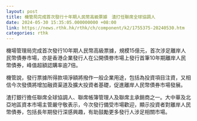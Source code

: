 ```yaml
---
layout: post
title: 機管局完成首次發行十年期人民幣高級票據　渣打任聯席全球協調人
date: 2024-05-30 15:35:05.000000000 +08:00
link: https://news.rthk.hk/rthk/ch/component/k2/1755375-20240530.htm
categories: rthk
---
```


機場管理局完成首次發行10年期人民幣高級票據，規模15億元，首次涉足離岸人民幣債券市場，亦是香港企業發行人在公開債劵市場上發行首筆10年期離岸人民幣債券，峰值超額認購率逾7倍。

機管說，發行票據所得款項淨額將撥作一般企業用途，包括為投資項目注資，又相信今次發債將增加融資渠道及擴大投資者基礎，促進離岸人民幣債券市場發展。

渣打銀行擔任聯席全球協調人、聯席帳簿管理人及聯席主承銷商之一。大中華及北亞地區資本巿場主管嚴守敬表示，今次發行備受巿場歡迎，顯示投資者對離岸人民幣債券，包括長年期發行深感興趣，有助鼓勵更多發行人涉足相關巿場。
